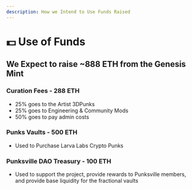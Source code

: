 ```yaml
---
description: How we Intend to Use Funds Raised
---
```


# 💵 Use of Funds

## We Expect to raise \~888 ETH from the Genesis Mint

### Curation Fees - 288 ETH&#x20;

* 25% goes to the Artist 3DPunks
* 25% goes to Engineering & Community Mods
* 50% goes to pay admin costs&#x20;

### Punks Vaults - 500 ETH&#x20;

* Used to Purchase Larva Labs Crypto Punks

### Punksville DAO Treasury - 100 ETH  &#x20;

* Used to support the project, provide rewards to Punksville members, and provide base liquidity for the fractional vaults
